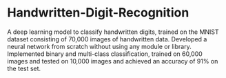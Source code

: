 # Handwritten-Digit-Recognition
A deep learning model to classify handwritten digits, trained on the  MNIST dataset consisting of 70,000 images of handwritten data. 
Developed a neural network from scratch without using any module or library.
Implemented binary and multi-class classification, trained on 60,000 images and tested on 10,000 images and achieved an accuracy of 91% on the test set.
